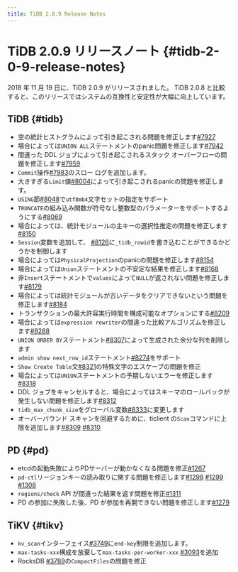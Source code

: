 ```yaml
---
title: TiDB 2.0.9 Release Notes
---
```


# TiDB 2.0.9 リリースノート {#tidb-2-0-9-release-notes}

2018 年 11 月 19 日に、TiDB 2.0.9 がリリースされました。 TiDB 2.0.8 と比較すると、このリリースではシステムの互換性と安定性が大幅に向上しています。

## TiDB {#tidb}

-   空の統計ヒストグラムによって引き起こされる問題を修正します[#7927](https://github.com/pingcap/tidb/pull/7927)
-   場合によっては`UNION ALL`ステートメントのpanic問題を修正します[#7942](https://github.com/pingcap/tidb/pull/7942)
-   間違った DDL ジョブによって引き起こされるスタック オーバーフローの問題を修正します[#7959](https://github.com/pingcap/tidb/pull/7959)
-   `Commit`操作[#7983](https://github.com/pingcap/tidb/pull/7983)のスロー ログを追加します。
-   大きすぎる`Limit`値[#8004](https://github.com/pingcap/tidb/pull/8004)によって引き起こされるpanicの問題を修正します。
-   `USING`節[#8048](https://github.com/pingcap/tidb/pull/8048)で`utf8mb4`文字セットの指定をサポート
-   `TRUNCATE`の組み込み関数が符号なし整数型のパラメーターをサポートするようにする[#8069](https://github.com/pingcap/tidb/pull/8069)
-   場合によっては、統計モジュールの主キーの選択性推定の問題を修正します[#8150](https://github.com/pingcap/tidb/pull/8150)
-   `Session`変数を追加して、 [#8126](https://github.com/pingcap/tidb/pull/8126)に`_tidb_rowid`を書き込むことができるかどうかを制御します
-   場合によっては`PhysicalProjection`のpanicの問題を修正します[#8154](https://github.com/pingcap/tidb/pull/8154)
-   場合によっては`Union`ステートメントの不安定な結果を修正します[#8168](https://github.com/pingcap/tidb/pull/8168)
-   非`Insert`ステートメントで`values`によって`NULL`が返されない問題を修正します[#8179](https://github.com/pingcap/tidb/pull/8179)
-   場合によっては統計モジュールが古いデータをクリアできないという問題を修正します[#8184](https://github.com/pingcap/tidb/pull/8184)
-   トランザクションの最大許容実行時間を構成可能なオプションにする[#8209](https://github.com/pingcap/tidb/pull/8209)
-   場合によっては`expression rewriter`の間違った比較アルゴリズムを修正します[#8288](https://github.com/pingcap/tidb/pull/8288)
-   `UNION ORDER BY`ステートメント[#8307](https://github.com/pingcap/tidb/pull/8307)によって生成された余分な列を削除します
-   `admin show next_row_id`ステートメント[#8274](https://github.com/pingcap/tidb/pull/8274)をサポート
-   `Show Create Table`文[#8321](https://github.com/pingcap/tidb/pull/8321)の特殊文字のエスケープの問題を修正
-   場合によっては`UNION`ステートメントの予期しないエラーを修正します[#8318](https://github.com/pingcap/tidb/pull/8318)
-   DDL ジョブをキャンセルすると、場合によってはスキーマのロールバックが発生しない問題を修正します[#8312](https://github.com/pingcap/tidb/pull/8312)
-   `tidb_max_chunk_size`をグローバル変数[#8333](https://github.com/pingcap/tidb/pull/8333)に変更します
-   オーバーバウンド スキャンを回避するために、ticlient の`Scan`コマンドに上限を追加します[#8309](https://github.com/pingcap/tidb/pull/8309) [#8310](https://github.com/pingcap/tidb/pull/8310)

## PD {#pd}

-   etcdの起動失敗によりPDサーバーが動かなくなる問題を修正[#1267](https://github.com/pingcap/pd/pull/1267)
-   `pd-ctl`リージョンキーの読み取りに関する問題を修正します[#1298](https://github.com/pingcap/pd/pull/1298) [#1299](https://github.com/pingcap/pd/pull/1299) [#1308](https://github.com/pingcap/pd/pull/1308)
-   `regions/check` API が間違った結果を返す問題を修正[#1311](https://github.com/pingcap/pd/pull/1311)
-   PD の参加に失敗した後、PD が参加を再開できない問題を修正します[#1279](https://github.com/pingcap/pd/pull/1279)

## TiKV {#tikv}

-   `kv_scan`インターフェイス[#3749](https://github.com/tikv/tikv/pull/3749)に`end-key`制限を追加します。
-   `max-tasks-xxx`構成を放棄して`max-tasks-per-worker-xxx` [#3093](https://github.com/tikv/tikv/pull/3093)を追加
-   RocksDB [#3789](https://github.com/tikv/tikv/pull/3789)の`CompactFiles`の問題を修正
